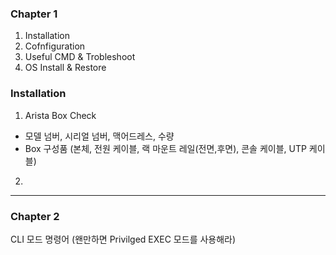 ### Chapter 1
1. Installation
2. Cofnfiguration
3. Useful CMD & Trobleshoot
4. OS Install & Restore 

### Installation 
1. Arista Box Check
- 모델 넘버, 시리얼 넘버, 맥어드레스, 수량
- Box 구성품 (본체, 전원 케이블, 랙 마운트 레일(전면,후면), 콘솔 케이블, UTP 케이블) 
  
2. 
--- 

### Chapter 2
CLI 모드 명령어 (왠만하면 Privilged EXEC 모드를 사용해라)
